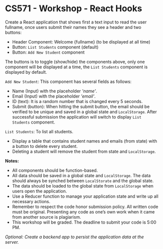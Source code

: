 # CS571 - Workshop - React Hooks
Create a React application that shows first a text input to read the user fullname, once users submit their names they see a header and two buttons:
* Header Component: Welcome {fullname} (to be displayed at all time)
* Button: `List Students` component (default)
* Button: `Add New Student` component  
  
The buttons is to toggle (show/hide) the components above, only one component will be displayed at a time, the `List Students` component is displayed by default.

`Add New Student`: This component has several fields as follows:
* Name (Input) with the placeholder *'name'*. 
* Email (Input) with the placeholder *'email'*. 
* ID (text): It is a random number that is changed every 5 seconds.
* Submit (button): When hitting the submit button, the email should be verified to be unique and saved in a global state and `LocalStorage`. After successful submission the application will switch to display `List Students` component.

`List Students`: To list all students.  
* Display a table that contains student names and emails (from state) with a button to delete every student.   
* Deleting a student will remove the student from state and `LocalStorage`.

**Notes:**
* All components should be function-based.
* All data should be saved in a global state and `LocalStorage`. The data should always be synched between `LocalStorate` and the global state.
* The data should be loaded to the global state from `LocalStorage` when users open the application. 
* Use a Reducer function to manage your application state and write up all necessary actions.
* Remember to respect the code honor submission policy. All written code must be original. Presenting any code as one’s own work when it came from another source is plagiarism.
* This workshop will be graded. The deadline to submit your code is 5:00 PM.

*Optional: Create a backend app to persist the application data at the server.*
